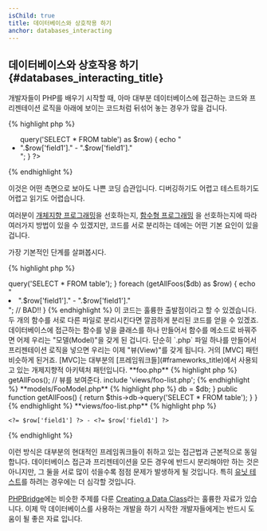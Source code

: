 ```yaml
---
isChild: true
title: 데이터베이스와 상호작용 하기
anchor: databases_interacting
---
```


## 데이터베이스와 상호작용 하기 {#databases_interacting_title}

개발자들이 PHP를 배우기 시작할 때, 아마 대부분 데이터베이스에 접근하는 코드와 프리젠테이션 로직을 아래에 보이는
코드처럼 뒤섞어 놓는 경우가 많을 겁니다.

{% highlight php %}
<ul>
<?php
foreach ($db->query('SELECT * FROM table') as $row) {
    echo "<li>".$row['field1']." - ".$row['field1']."</li>";
}
?>
</ul>
{% endhighlight %}

이것은 어떤 측면으로 보아도 나쁜 코딩 습관입니다. 디버깅하기도 어렵고 테스트하기도 어렵고 읽기도 어렵습니다.

여러분이 [개체지향 프로그래밍](#object-oriented-programming)을 선호하는지, [함수형 프로그래밍](#functional-programming)
을 선호하는지에 따라 여러가지 방법이 있을 수 있겠지만, 코드를 서로 분리하는 데에는 어떤 기본 요인이 있을 겁니다.

가장 기본적인 단계를 살펴봅시다.

{% highlight php %}
<?php
function getAllFoos($db) {
    return $db->query('SELECT * FROM table');
}

foreach (getAllFoos($db) as $row) {
    echo "<li>".$row['field1']." - ".$row['field1']."</li>"; // BAD!!
}
{% endhighlight %}

이 코드는 훌륭한 출발점이라고 할 수 있겠습니다. 두 개의 함수를 서로 다른 파일로 분리시킨다면 깔끔하게 분리된 코드를
얻을 수 있겠죠.

데이터베이스에 접근하는 함수를 넣을 클래스를 하나 만들어서 함수를 메소드로 바꿔주면 어제 우리는 "모델(Model)"을 갖게
된 겁니다. 단순히 `.php` 파일 하나를 만들어서 프리젠테이션 로직을 넣으면 우리는 이제 "뷰(View)"를 갖게 됩니다. 거의
[MVC] 패턴 비슷하게 된거죠. [MVC]는 대부분의 [프레임워크들](#frameworks_title)에서 사용되고 있는 개제지향적 아키텍처
패턴입니다.

**foo.php**

{% highlight php %}
<?php
$db = new PDO('mysql:host=localhost;dbname=testdb;charset=utf8', 'username', 'password');

// 모델 클래스를 사용할 수 있게 포함시킨다.
include 'models/FooModel.php';

// 인스턴스를 만듭니다.
$fooModel = new FooModel($db);
// Foo의 리스트를 가져옵니다.
$fooList = $fooModel->getAllFoos();

// 뷰를 보여준다.
include 'views/foo-list.php';
{% endhighlight %}


**models/FooModel.php**

{% highlight php %}
<?php
class FooModel
{
    protected $db;

    public function __construct(PDO $db)
    {
        $this->db = $db;
    }

    public function getAllFoos() {
        return $this->db->query('SELECT * FROM table');
    }
}
{% endhighlight %}

**views/foo-list.php**

{% highlight php %}
<?php foreach ($fooList as $row): ?>
    <?= $row['field1'] ?> - <?= $row['field1'] ?>
<?php endforeach ?>
{% endhighlight %}

이런 방식은 대부분의 현대적인 프레임쿼크들이 취하고 있는 접근법과 근본적으로 동일합니다. 데이터베이스 접근과
프리젠테이션을 모든 경우에 반드시 분리해야만 하는 것은 아니지만, 그 둘을 서로 많이 섞을수록 점점 문제가 발생하게 될
것입니다. 특히 [유닛 테스트](#unit-testing)를 하려는 경우에는 더 심각할 것입니다.

[PHPBridge]에는 비슷한 주제를 다룬 [Creating a Data Class]라는 훌륭한 자료가 있습니다. 이제 막 데이터베이스를 사용하는
개발을 하기 시작한 개발자들에게는 반드시 도움이 될 좋은 자료 입니다.

[MVC]: http://code.tutsplus.com/tutorials/mvc-for-noobs--net-10488
[PHPBridge]: http://phpbridge.org/
[Creating a Data Class]: http://phpbridge.org/intro-to-php/creating_a_data_class
